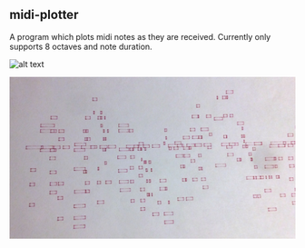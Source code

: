 ## midi-plotter

A program which plots midi notes as they are received. Currently only supports 8 octaves and note duration.

![alt text](midi-plotter.gif)

![alt text](blocks.JPG)